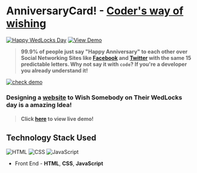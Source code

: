# AnniversaryCard! - [Coder's way of wishing](https://tvkattsu103.github.io/forMyLove)
[![Happy WedLocks Day](https://img.shields.io/badge/Happy-WedLocksDay-dodgerblue.svg?style=for-the-badge)](https://tvkattsu103.github.io/forMyLove/) [![View Demo](https://img.shields.io/badge/View-Demo-teal.svg?style=for-the-badge)](https://tvkattsu103.github.io/forMyLove/)
> **99.9% of people just say "Happy Anniversary" to each other over Social Networking Sites like [Facebook](https://www.facebook.com/tvkattsu103) and [Twitter](https://twitter.com/gupta_smile_) with the same 15 predictable letters. Why not say it with `code`? If you're a developer you already understand it!**

[![check demo](https://forthebadge.com/images/badges/its-not-a-lie-if-you-believe-it.svg)](https://tvkattsu103.github.io/forMyLove/)

### Designing a [website](https://tvkattsu103.github.io/forMyLove/) to Wish Somebody on Their WedLocks day is a amazing Idea!

> #### Click [here](https://tvkattsu103.github.io/forMyLove/) to view live demo!

## Technology Stack Used

![HTML](https://img.shields.io/badge/frontend-html-orange.svg?logo=html5&style=flat-square) 
![CSS](https://img.shields.io/badge/frontend-css-yellowgreen.svg?logo=css3&style=flat-square)
![JavaScript](https://img.shields.io/badge/frontend-javascript-yellow.svg?logo=javascript&style=flat-square)

- Front End - **HTML**, **CSS**, **JavaScript**
